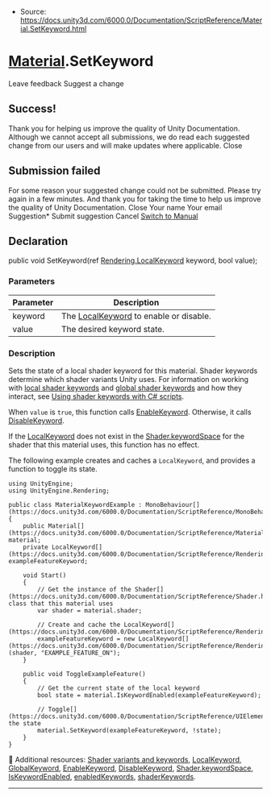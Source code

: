 * Source: https://docs.unity3d.com/6000.0/Documentation/ScriptReference/Material.SetKeyword.html

#  [Material](https://docs.unity3d.com/6000.0/Documentation/ScriptReference/Material.html).SetKeyword
Leave feedback
Suggest a change
## Success!
Thank you for helping us improve the quality of Unity Documentation. Although we cannot accept all submissions, we do read each suggested change from our users and will make updates where applicable.
Close
## Submission failed
For some reason your suggested change could not be submitted. Please <a>try again</a> in a few minutes. And thank you for taking the time to help us improve the quality of Unity Documentation.
Close
Your name Your email Suggestion* Submit suggestion
Cancel
[Switch to Manual](https://docs.unity3d.com/6000.0/Documentation/Manual/class-Material.html "Go to Material Component in the Manual")
## Declaration
public void SetKeyword(ref [Rendering.LocalKeyword](https://docs.unity3d.com/6000.0/Documentation/ScriptReference/Rendering.LocalKeyword.html) keyword, bool value); 
### Parameters
Parameter | Description  
---|---  
keyword | The [LocalKeyword](https://docs.unity3d.com/6000.0/Documentation/ScriptReference/Rendering.LocalKeyword.html) to enable or disable.  
value | The desired keyword state.  
### Description
Sets the state of a local shader keyword for this material.
Shader keywords determine which shader variants Unity uses. For information on working with [local shader keywords](https://docs.unity3d.com/6000.0/Documentation/ScriptReference/Rendering.LocalKeyword.html) and [global shader keywords](https://docs.unity3d.com/6000.0/Documentation/ScriptReference/Rendering.GlobalKeyword.html) and how they interact, see [Using shader keywords with C# scripts](https://docs.unity3d.com/6000.0/Documentation/Manual/shader-keywords-scripts.html).  
  
When `value` is `true`, this function calls [EnableKeyword](https://docs.unity3d.com/6000.0/Documentation/ScriptReference/Material.EnableKeyword.html). Otherwise, it calls [DisableKeyword](https://docs.unity3d.com/6000.0/Documentation/ScriptReference/Material.DisableKeyword.html).  
  
If the [LocalKeyword](https://docs.unity3d.com/6000.0/Documentation/ScriptReference/Rendering.LocalKeyword.html) does not exist in the [Shader.keywordSpace](https://docs.unity3d.com/6000.0/Documentation/ScriptReference/Shader-keywordSpace.html) for the shader that this material uses, this function has no effect.  
  
The following example creates and caches a `LocalKeyword`, and provides a function to toggle its state.
```
using UnityEngine;
using UnityEngine.Rendering;  
  
public class MaterialKeywordExample : MonoBehaviour[](https://docs.unity3d.com/6000.0/Documentation/ScriptReference/MonoBehaviour.html)
{
    public Material[](https://docs.unity3d.com/6000.0/Documentation/ScriptReference/Material.html) material;
    private LocalKeyword[](https://docs.unity3d.com/6000.0/Documentation/ScriptReference/Rendering.LocalKeyword.html) exampleFeatureKeyword;  
  
    void Start()
    {
        // Get the instance of the Shader[](https://docs.unity3d.com/6000.0/Documentation/ScriptReference/Shader.html) class that this material uses
        var shader = material.shader;  
  
        // Create and cache the LocalKeyword[](https://docs.unity3d.com/6000.0/Documentation/ScriptReference/Rendering.LocalKeyword.html)
        exampleFeatureKeyword = new LocalKeyword[](https://docs.unity3d.com/6000.0/Documentation/ScriptReference/Rendering.LocalKeyword.html)(shader, "EXAMPLE_FEATURE_ON");
    }  
  
    public void ToggleExampleFeature()
    {
        // Get the current state of the local keyword
        bool state = material.IsKeywordEnabled(exampleFeatureKeyword);  
  
        // Toggle[](https://docs.unity3d.com/6000.0/Documentation/ScriptReference/UIElements.Toggle.html) the state
        material.SetKeyword(exampleFeatureKeyword, !state);
    }
}

```

Additional resources: [Shader variants and keywords](https://docs.unity3d.com/6000.0/Documentation/Manual/shader-variants-and-keywords.html), [LocalKeyword](https://docs.unity3d.com/6000.0/Documentation/ScriptReference/Rendering.LocalKeyword.html), [GlobalKeyword](https://docs.unity3d.com/6000.0/Documentation/ScriptReference/Rendering.GlobalKeyword.html), [EnableKeyword](https://docs.unity3d.com/6000.0/Documentation/ScriptReference/Material.EnableKeyword.html), [DisableKeyword](https://docs.unity3d.com/6000.0/Documentation/ScriptReference/Material.DisableKeyword.html), [Shader.keywordSpace](https://docs.unity3d.com/6000.0/Documentation/ScriptReference/Shader-keywordSpace.html), [IsKeywordEnabled](https://docs.unity3d.com/6000.0/Documentation/ScriptReference/Material.IsKeywordEnabled.html), [enabledKeywords](https://docs.unity3d.com/6000.0/Documentation/ScriptReference/Material-enabledKeywords.html), [shaderKeywords](https://docs.unity3d.com/6000.0/Documentation/ScriptReference/Material-shaderKeywords.html).
* * *
